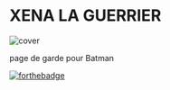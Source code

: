 # XENA LA GUERRIER 
![cover](https://video-images.vice.com/articles/6154236b70cbdf0099ecd7ac/lede/1632904244872-xena.jpeg?crop=0.6549xw:1xh;0.1861xw,0xh)

page de garde pour Batman

[![forthebadge](https://forthebadge.com/images/badges/validated-html5.svg)](https://forthebadge.com)